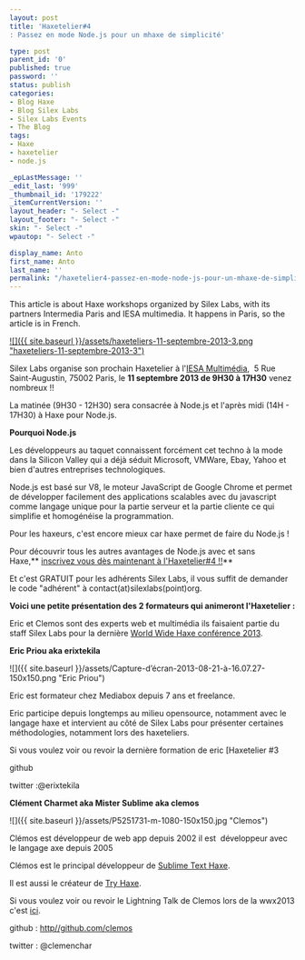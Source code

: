 ```yaml
---
layout: post
title: 'Haxetelier#4
: Passez en mode Node.js pour un mhaxe de simplicité'

type: post
parent_id: '0'
published: true
password: ''
status: publish
categories:
- Blog Haxe
- Blog Silex Labs
- Silex Labs Events
- The Blog
tags:
- Haxe
- haxetelier
- node.js

_epLastMessage: ''
_edit_last: '999'
_thumbnail_id: '179222'
_itemCurrentVersion: ''
layout_header: "- Select -"
layout_footer: "- Select -"
skin: "- Select -"
wpautop: "- Select -"

display_name: Anto
first_name: Anto
last_name: ''
permalink: "/haxetelier4-passez-en-mode-node-js-pour-un-mhaxe-de-simplicite/"
---
```


This article is about Haxe workshops organized by Silex Labs, with its partners Intermedia Paris and IESA multimedia. It happens in Paris, so the article is in French.

[![]({{ site.baseurl }}/assets/haxeteliers-11-septembre-2013-3.png "haxeteliers-11-septembre-2013-3")](https://www.silexlabs.org/179221/the-blog/haxetelier4-passez-en-mode-node-js-pour-un-mhaxe-de-simplicite/attachment/haxeteliers-11-septembre-2013-3/)

Silex Labs organise son prochain Haxetelier à l'[IESA Multimédia](http://www.iesamultimedia.fr/?gclid=CN-kpKvhjrkCFYOWtAod8zgA0Q "IESA Multimédia"),  5 Rue Saint-Augustin, 75002 Paris, le **11 septembre 2013 de 9H30 à 17H30** venez nombreux !!

La matinée (9H30 - 12H30) sera consacrée à Node.js et l'après midi (14H - 17H30) à Haxe pour Node.js.

**Pourquoi Node.js**

Les développeurs au taquet connaissent forcément cet techno à la mode dans la Silicon Valley qui a déjà séduit Microsoft, VMWare, Ebay, Yahoo et bien d'autres entreprises technologiques.

Node.js est basé sur V8, le moteur JavaScript de Google Chrome et permet de développer facilement des applications scalables avec du javascript comme langage unique pour la partie serveur et la partie cliente ce qui simplifie et homogénéise la programmation.

Pour les haxeurs, c'est encore mieux car haxe permet de faire du Node.js !

Pour découvrir tous les autres avantages de Node.js avec et sans Haxe,** [inscrivez vous dès maintenant à l'Haxetelier#4 !!](https://haxetelier4.eventbrite.fr/ "Haxetelier 4")**

Et c'est GRATUIT pour les adhérents Silex Labs, il vous suffit de demander le code "adhérent" à contact(at)silexlabs(point)org.

**Voici une petite présentation des 2 formateurs qui animeront l'Haxetelier :**

Eric et Clemos sont des experts web et multimédia ils faisaient partie du staff Silex Labs pour la dernière [World Wide Haxe conférence 2013](https://www.silexlabs.org/140165/the-blog/wwx2013-was-haxeptional-thanks-to-you-all/  "wwx2013").

**Eric Priou aka erixtekila**

![]({{ site.baseurl }}/assets/Capture-d’écran-2013-08-21-à-16.07.27-150x150.png "Eric Priou")

Eric est formateur chez Mediabox depuis 7 ans et freelance.



Eric participe depuis longtemps au milieu opensource, notamment avec le langage haxe et intervient au côté de Silex Labs pour présenter certaines méthodologies, notamment lors des haxeteliers.

Si vous voulez voir ou revoir la dernière formation de eric [Haxetelier #3


github


twitter :@erixtekila

**Clément Charmet aka Mister Sublime aka clemos**

![]({{ site.baseurl }}/assets/P5251731-m-1080-150x150.jpg "Clemos")

Clémos est développeur de web app depuis 2002 il est  développeur avec le langage axe depuis 2005

Clémos est le principal développeur de [Sublime Text Haxe](https://github.com/clemos/haxe-sublime-bundle "Sublime Text Haxe").

Il est aussi le créateur de [Try Haxe](http://try.haxe.org/ "Try Haxe").

Si vous voulez voir ou revoir le Lightning Talk de Clemos lors de la wwx2013 c'est [ici](http://www.youtube.com/watch?v=5z_Oc3EkRfs "Lightning Talk clemos wwx2013").

github
: [http//github.com/clemos](http//github.com/clemos "Github Clemos")

twitter
: @clemenchar
